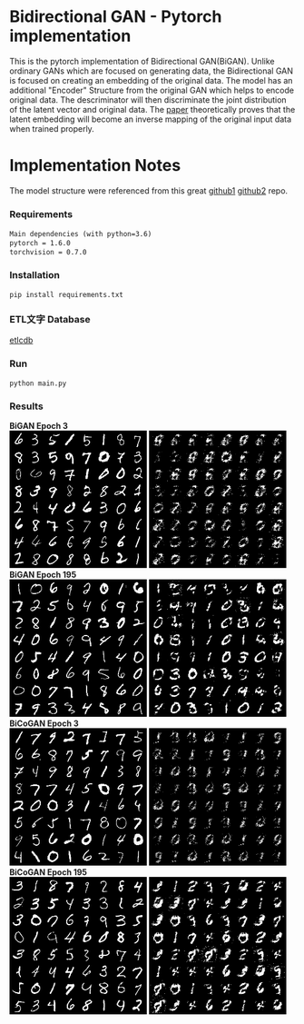 # Bidirectional GAN - Pytorch implementation
This is the pytorch implementation of Bidirectional GAN(BiGAN). Unlike ordinary GANs which are focused on generating data, the Bidirectional GAN is focused on creating an embedding of the original data. The model has an additional "Encoder" Structure from the original GAN which helps to encode original data. The descriminator will then discriminate the joint distribution of the latent vector and original data. The [paper](https://arxiv.org/abs/1605.09782) theoretically proves that the latent embedding will become an inverse mapping of the original input data when trained properly. 

# Implementation Notes
The model structure were referenced from this great [github1](https://github.com/eriklindernoren/PyTorch-GAN/blob/master/implementations/cgan/cgan.py) [github2](https://github.com/jaeho3690/BidirectionalGAN) repo. 

### Requirements
```
Main dependencies (with python=3.6)  
pytorch = 1.6.0  
torchvision = 0.7.0  
```

### Installation
```
pip install requirements.txt
```

### ETL文字 Database
[etlcdb](http://etlcdb.db.aist.go.jp/?lang=ja)


### Run
```
python main.py
```

### Results
**BiGAN Epoch 3**  
![real](/figures/Bi/E3_Iteration400_real.png)
![fake](/figures/Bi/E3_Iteration400_fake.png)    
**BiGAN Epoch 195**  
![real](/figures/Bi/E195_Iteration400_real.png)
![fake](/figures/Bi/E195_Iteration400_fake.png)  
**BiCoGAN Epoch 3**  
![real](/figures/BiCo/E3_Iteration400_real.png)
![fake](/figures/BiCo/E3_Iteration400_fake.png)    
**BiCoGAN Epoch 195**  
![real](/figures/BiCo/E195_Iteration400_real.png)
![fake](/figures/BiCo/E195_Iteration400_fake.png)  
